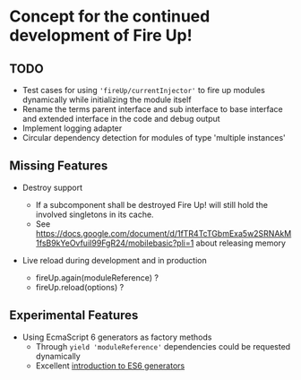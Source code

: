 # Concept for the continued development of Fire Up!

## TODO

- Test cases for using `'fireUp/currentInjector'` to fire up modules dynamically while initializing the module itself
- Rename the terms parent interface and sub interface to base interface and extended interface in the code and debug output
- Implement logging adapter
- Circular dependency detection for modules of type 'multiple instances'

## Missing Features

- Destroy support
  - If a subcomponent shall be destroyed Fire Up! will still hold the involved singletons in its cache.
  - See https://docs.google.com/document/d/1fTR4TcTGbmExa5w2SRNAkM1fsB9kYeOvfuiI99FgR24/mobilebasic?pli=1 about releasing memory

- Live reload during development and in production
  - fireUp.again(moduleReference) ?
  - fireUp.reload(options) ?

## Experimental Features

- Using EcmaScript 6 generators as factory methods
  - Through `yield 'moduleReference'` dependencies could be requested dynamically
  - Excellent [introduction to ES6 generators](https://www.youtube.com/watch?v=OYdP1tQ9Rnw)
